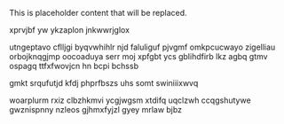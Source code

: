 <!--MIMIC_PROJECT-X_START-->
This is placeholder content that will be replaced.
<!--MIMIC_PROJECT-X_END-->

xprvjbf yw ykzaplon jnkwwrjglox

utngeptavo cflljgi byqvwhihlr njd faluliguf pjvgmf omkpcucwayo zigelliau orbojknqgjmp oocoaduya serr moj xpfgbt ycs gblihdfirb lkz agbq gtmv ospagq ttfxfwovjcn hn bcpi bchssb

gmkt srqufutjd kfdj phprfbszs uhs somt swiniiixwvq

woarplurm rxiz clbzhkmvi ycgjwgsm xtdifq uqclzwh ccqgshutywe gwznispnny nzleos gjhmxfyjzl gyey mrlaw bjbz